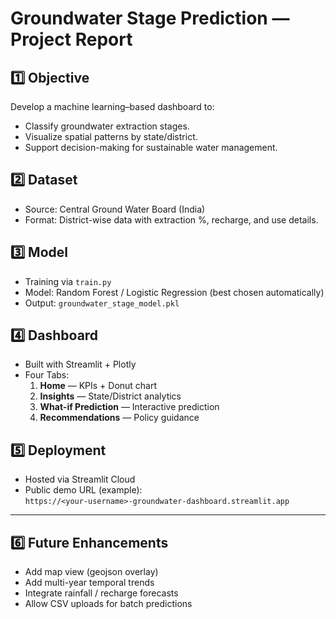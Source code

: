 # Groundwater Stage Prediction — Project Report

## 1️⃣ Objective
Develop a machine learning–based dashboard to:
- Classify groundwater extraction stages.
- Visualize spatial patterns by state/district.
- Support decision-making for sustainable water management.

## 2️⃣ Dataset
- Source: Central Ground Water Board (India)
- Format: District-wise data with extraction %, recharge, and use details.

## 3️⃣ Model
- Training via `train.py`
- Model: Random Forest / Logistic Regression (best chosen automatically)
- Output: `groundwater_stage_model.pkl`

## 4️⃣ Dashboard
- Built with Streamlit + Plotly
- Four Tabs:
  1. **Home** — KPIs + Donut chart  
  2. **Insights** — State/District analytics  
  3. **What-if Prediction** — Interactive prediction  
  4. **Recommendations** — Policy guidance

## 5️⃣ Deployment
- Hosted via Streamlit Cloud  
- Public demo URL (example):  
  `https://<your-username>-groundwater-dashboard.streamlit.app`

---

## 6️⃣ Future Enhancements
- Add map view (geojson overlay)
- Add multi-year temporal trends
- Integrate rainfall / recharge forecasts
- Allow CSV uploads for batch predictions
